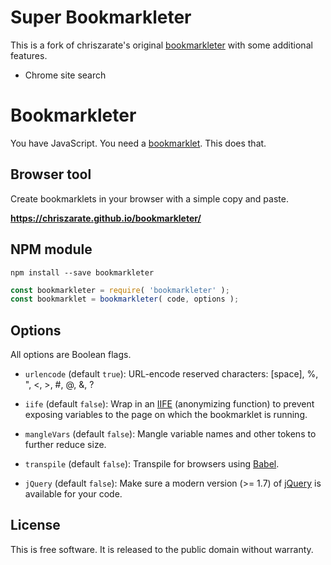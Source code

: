 # Super Bookmarkleter

This is a fork of chriszarate's original [bookmarkleter][original-gh] with some additional features.

- Chrome site search 

# Bookmarkleter

You have JavaScript. You need a [bookmarklet][bookmarklet]. This does that.

## Browser tool

Create bookmarklets in your browser with a simple copy and paste.

**https://chriszarate.github.io/bookmarkleter/**

## NPM module

```
npm install --save bookmarkleter
```

```js
const bookmarkleter = require( 'bookmarkleter' );
const bookmarklet = bookmarkleter( code, options );
```

## Options

All options are Boolean flags.

  * `urlencode` (default `true`): URL-encode reserved characters: \[space\], %,
    ", <, >, #, @, &, ?

  * `iife` (default `false`): Wrap in an [IIFE][iife] (anonymizing function) to
    prevent exposing variables to the page on which the bookmarklet is running.

  * `mangleVars` (default `false`): Mangle variable names and other tokens to
    further reduce size.

  * `transpile` (default `false`): Transpile for browsers using [Babel][babel].

  * `jQuery` (default `false`): Make sure a modern version (>= 1.7) of
    [jQuery][jquery] is available for your code.

## License

This is free software. It is released to the public domain without warranty.


[bookmarklet]: http://en.wikipedia.org/wiki/Bookmarklet "Wikipedia entry on Bookmarklets"
[iife]: http://en.wikipedia.org/wiki/Immediately-invoked_function_expression "Immediately invoked function expression"
[babel]: https://babeljs.io
[babel-minify]: https://github.com/babel/minify
[jquery]: http://jquery.com
[original-gh]: https://github.com/chriszarate/bookmarkleter